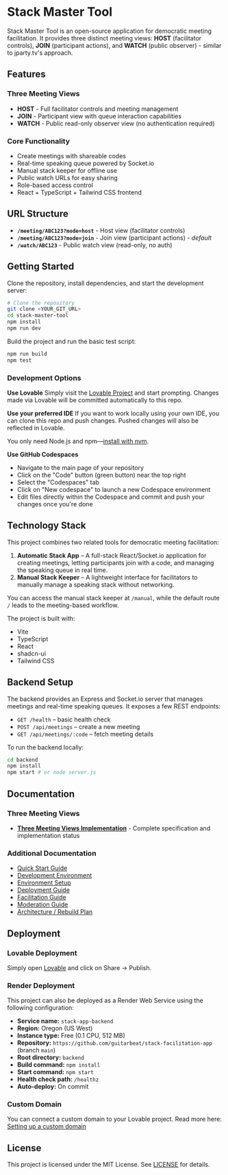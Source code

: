 # Stack Master Tool

Stack Master Tool is an open-source application for democratic meeting facilitation. It provides three distinct meeting views: **HOST** (facilitator controls), **JOIN** (participant actions), and **WATCH** (public observer) - similar to jparty.tv's approach.

## Features

### Three Meeting Views

- **HOST** - Full facilitator controls and meeting management
- **JOIN** - Participant view with queue interaction capabilities
- **WATCH** - Public read-only observer view (no authentication required)

### Core Functionality

- Create meetings with shareable codes
- Real-time speaking queue powered by Socket.io
- Manual stack keeper for offline use
- Public watch URLs for easy sharing
- Role-based access control
- React + TypeScript + Tailwind CSS frontend

## URL Structure

- **`/meeting/ABC123?mode=host`** - Host view (facilitator controls)
- **`/meeting/ABC123?mode=join`** - Join view (participant actions) - _default_
- **`/watch/ABC123`** - Public watch view (read-only, no auth)

## Getting Started

Clone the repository, install dependencies, and start the development server:

```bash
# Clone the repository
git clone <YOUR_GIT_URL>
cd stack-master-tool
npm install
npm run dev
```

Build the project and run the basic test script:

```bash
npm run build
npm test
```

### Development Options

**Use Lovable**
Simply visit the [Lovable Project](https://lovable.dev/projects/4d5f4ee6-fcac-40c3-8f0c-62fe54a85e2c) and start prompting. Changes made via Lovable will be committed automatically to this repo.

**Use your preferred IDE**
If you want to work locally using your own IDE, you can clone this repo and push changes. Pushed changes will also be reflected in Lovable.

You only need Node.js and npm—[install with nvm](https://github.com/nvm-sh/nvm#installing-and-updating).

**Use GitHub Codespaces**

- Navigate to the main page of your repository
- Click on the "Code" button (green button) near the top right
- Select the "Codespaces" tab
- Click on "New codespace" to launch a new Codespace environment
- Edit files directly within the Codespace and commit and push your changes once you're done

## Technology Stack

This project combines two related tools for democratic meeting facilitation:

1. **Automatic Stack App** – A full-stack React/Socket.io application for creating meetings, letting participants join with a code, and managing the speaking queue in real time.
2. **Manual Stack Keeper** – A lightweight interface for facilitators to manually manage a speaking stack without networking.

You can access the manual stack keeper at `/manual`, while the default route `/` leads to the meeting-based workflow.

The project is built with:

- Vite
- TypeScript
- React
- shadcn-ui
- Tailwind CSS

## Backend Setup

The backend provides an Express and Socket.io server that manages meetings and real-time speaking queues.
It exposes a few REST endpoints:

- `GET /health` – basic health check
- `POST /api/meetings` – create a new meeting
- `GET /api/meetings/:code` – fetch meeting details

To run the backend locally:

```sh
cd backend
npm install
npm start # or node server.js
```

## Documentation

### Three Meeting Views

- **[Three Meeting Views Implementation](docs/three-meeting-views.md)** - Complete specification and implementation status

### Additional Documentation

- [Quick Start Guide](docs/QUICK_START.md)
- [Development Environment](docs/DEVELOPMENT.md)
- [Environment Setup](docs/ENVIRONMENT_SETUP.md)
- [Deployment Guide](docs/DEPLOYMENT.md)
- [Facilitation Guide](docs/FACILITATION_GUIDE.md)
- [Moderation Guide](docs/MODERATION_GUIDE.md)
- [Architecture / Rebuild Plan](docs/REBUILD_PLAN.md)

## Deployment

### Lovable Deployment

Simply open [Lovable](https://lovable.dev/projects/4d5f4ee6-fcac-40c3-8f0c-62fe54a85e2c) and click on Share -> Publish.

### Render Deployment

This project can also be deployed as a Render Web Service using the following configuration:

- **Service name:** `stack-app-backend`
- **Region:** Oregon (US West)
- **Instance type:** Free (0.1 CPU, 512 MB)
- **Repository:** `https://github.com/guitarbeat/stack-facilitation-app` (branch `main`)
- **Root directory:** `backend`
- **Build command:** `npm install`
- **Start command:** `npm start`
- **Health check path:** `/healthz`
- **Auto-deploy:** On commit

### Custom Domain

You can connect a custom domain to your Lovable project. Read more here: [Setting up a custom domain](https://docs.lovable.dev/tips-tricks/custom-domain#step-by-step-guide)

## License

This project is licensed under the MIT License. See [LICENSE](LICENSE) for details.
